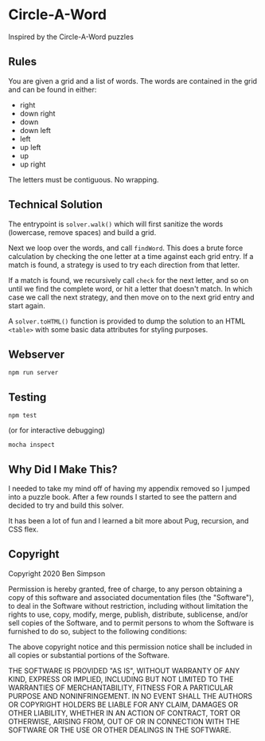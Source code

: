 # Circle-A-Word

Inspired by the Circle-A-Word puzzles

## Rules

You are given a grid and a list of words. The words are contained in the grid and can be found in either:
* right
* down right
* down
* down left
* left
* up left
* up
* up right

The letters must be contiguous. No wrapping.

## Technical Solution

The entrypoint is `solver.walk()` which will first sanitize the words (lowercase, remove spaces) and build a grid.

Next we loop over the words, and call `findWord`. This does a brute force calculation by checking the one letter at a time against each grid entry. If a match is found, a strategy is used to try each direction from that letter.

If a match is found, we recursively call `check` for the next letter, and so on until we find the complete word, or hit a letter that doesn't match. In which case we call the next strategy, and then move on to the next grid entry and start again.

A `solver.toHTML()` function is provided to dump the solution to an HTML `<table>` with some basic data attributes for styling purposes.

## Webserver

```
npm run server
```

## Testing

```
npm test
```

(or for interactive debugging)

```
mocha inspect
```

## Why Did I Make This?

I needed to take my mind off of having my appendix removed so I jumped into a puzzle book. After a few rounds I started to see the pattern and decided to try and build this solver.

It has been a lot of fun and I learned a bit more about Pug, recursion, and CSS flex.

## Copyright

Copyright 2020 Ben Simpson

Permission is hereby granted, free of charge, to any person obtaining a copy of this software and associated documentation files (the "Software"), to deal in the Software without restriction, including without limitation the rights to use, copy, modify, merge, publish, distribute, sublicense, and/or sell copies of the Software, and to permit persons to whom the Software is furnished to do so, subject to the following conditions:

The above copyright notice and this permission notice shall be included in all copies or substantial portions of the Software.

THE SOFTWARE IS PROVIDED "AS IS", WITHOUT WARRANTY OF ANY KIND, EXPRESS OR IMPLIED, INCLUDING BUT NOT LIMITED TO THE WARRANTIES OF MERCHANTABILITY, FITNESS FOR A PARTICULAR PURPOSE AND NONINFRINGEMENT. IN NO EVENT SHALL THE AUTHORS OR COPYRIGHT HOLDERS BE LIABLE FOR ANY CLAIM, DAMAGES OR OTHER LIABILITY, WHETHER IN AN ACTION OF CONTRACT, TORT OR OTHERWISE, ARISING FROM, OUT OF OR IN CONNECTION WITH THE SOFTWARE OR THE USE OR OTHER DEALINGS IN THE SOFTWARE.
